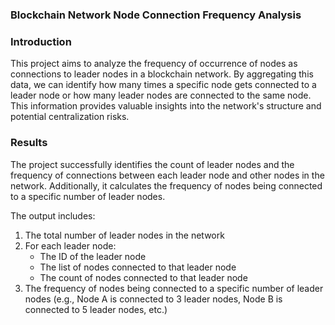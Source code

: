 

### Blockchain Network Node Connection Frequency Analysis

### Introduction

This project aims to analyze the frequency of occurrence of nodes as connections to leader nodes in a blockchain network. By aggregating this data, we can identify how many times a specific node gets connected to a leader node or how many leader nodes are connected to the same node. This information provides valuable insights into the network's structure and potential centralization risks.


### Results

The project successfully identifies the count of leader nodes and the frequency of connections between each leader node and other nodes in the network. Additionally, it calculates the frequency of nodes being connected to a specific number of leader nodes.

The output includes:
1. The total number of leader nodes in the network
2. For each leader node:
   - The ID of the leader node
   - The list of nodes connected to that leader node
   - The count of nodes connected to that leader node
3. The frequency of nodes being connected to a specific number of leader nodes (e.g., Node A is connected to 3 leader nodes, Node B is connected to 5 leader nodes, etc.)

